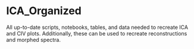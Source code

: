 # ICA_Organized
All up-to-date scripts, notebooks, tables, and data needed to recreate ICA and CIV plots. Additionally, these can be used to recreate reconstructions and morphed spectra.
